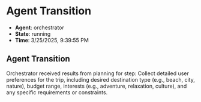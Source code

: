 # Agent Transition

- **Agent**: orchestrator
- **State**: running
- **Time**: 3/25/2025, 9:39:55 PM

## Agent Transition

Orchestrator received results from planning for step: Collect detailed user preferences for the trip, including desired destination type (e.g., beach, city, nature), budget range, interests (e.g., adventure, relaxation, culture), and any specific requirements or constraints.

